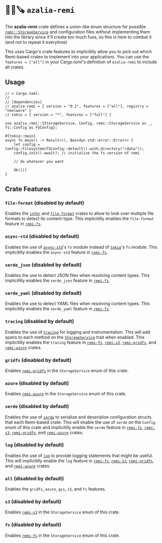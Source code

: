 # 🐻‍❄️🪚 `azalia-remi`
The **azalia-remi** crate defines a union-like enum structure for possible [`remi::StorageService`](https://docs.rs/remi) and configuration files without implementing them into the library since it'll create too much fuss, so this is here to combat it (and not to repeat it everytime)

This uses Cargo's crate features to implicitilly allow you to pick out which Remi-based crates to implement into your applications. You can use the `features = ["all"]` in your Cargo.toml's definition of `azalia-remi` to include all crates.

## Usage
```rust,ignore
// > Cargo.toml:
//
// [dependencies]
// azalia-remi = { version = "0.1", features = ["all"], registry = "noelware" }
// tokio = { version = "*", features = ["full"] }

use azalia_remi::{StorageService, Config, remi::StorageService as _, fs::Config as FSConfig};

#[tokio::main]
async fn main() -> Result<(), Box<dyn std::error::Error>> {
    let config = Config::Filesystem(FSConfig::default().with_directory("/data"));
    config.init().await?; // initialize the fs version of remi

    // do whatever you want

    Ok(())
}
```

## Crate Features
### `file-format` (disabled by default)
Enables the [`infer`](https://docs.rs/infer) and [`file-format`](https://docs.rs/file-format) crates to allow to look over multiple file formats to detect its content-type. This implicitilly enables the `file-format` feature in [`remi-fs`](https://docs.rs/remi-fs).

### `async-std` (disabled by default)
Enables the use of [`async-std`](https://docs.rs/async-std)'s `fs` module instead of [`tokio`](https://docs.rs/tokio)'s `fs` module. This implicitilly enables the `async-std` feature in [`remi-fs`](https://docs.rs/remi-fs).

### `serde_json` (disabled by default)
Enables the use to detect JSON files when resolving content types. This implicitilly enables the `serde_json` feature in [`remi-fs`](https://docs.rs/remi-fs).

### `serde_yaml` (disabled by default)
Enables the use to detect YAML files when resolving content types. This implicitilly enables the `serde_yaml` feature in [`remi-fs`](https://docs.rs/remi-fs).

### `tracing` (disabled by default)
Enables the use of [`tracing`](https://docs.rs/tracing) for logging and instrumentation. This will add spans to each method on the [`StorageService`](https://docs.rs/remi) trait when enabled. This implicitilly enables the `tracing` feature in [`remi-fs`](https://docs.rs/remi-fs), [`remi-s3`](https://docs.rs/remi-s3), [`remi-gridfs`](https://docs.rs/remi-gridfs), and [`remi-azure`](https://docs.rs/remi-azure) crates.

### `gridfs` (disabled by default)
Enables [`remi-gridfs`](https://docs.rs/remi-gridfs) in the `StorageService` enum of this crate.

### `azure` (disabled by default)
Enables [`remi-azure`](https://docs.rs/remi-azure) in the `StorageService` enum of this crate.

### `serde` (disabled by default)
Enables the use of [`serde`](https://docs.rs/serde) to serialize and deserialize configuration structs that each Remi-based crate. This will enable the use of `serde` on the `Config` enum of this crate and implicitilly enable the `serde` feature in [`remi-fs`](https://docs.rs/remi-fs), [`remi-s3`](https://docs.rs/remi-s3), [`remi-gridfs`](https://docs.rs/remi-gridfs), and [`remi-azure`](https://docs.rs/remi-azure) crates.

### `log` (disabled by default)
Enables the use of [`log`](https://docs.rs/log) to provide logging statements that might be useful. This will implicitilly enable the `log` feature in [`remi-fs`](https://docs.rs/remi-fs), [`remi-s3`](https://docs.rs/remi-s3), [`remi-gridfs`](https://docs.rs/remi-gridfs), and [`remi-azure`](https://docs.rs/remi-azure) crates.

### `all` (disabled by default)
Enables the `gridfs`, `azure`, `gcs`, `s3`, and `fs` features.

### `s3` (disabled by default)
Enables [`remi-s3`](https://docs.rs/remi-s3) in the `StorageService` enum of this crate.

### `fs` (disabled by default)
Enables [`remi-fs`](https://docs.rs/remi-fs) in the `StorageService` enum of this crate.
